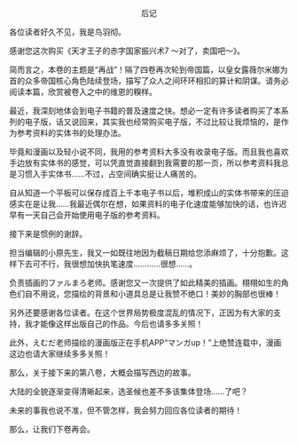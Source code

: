 <p align="center">后记</p>

各位读者好久不见，我是鸟羽彻。

感谢您这次购买《天才王子的赤字国家振兴术7 ～对了，卖国吧～》。

简而言之，本卷的主题是“再战”！隔了四卷再次轮到帝国篇，以皇女露薇尔米娜为首的众多帝国核心角色陆续登场，描写了众人之间环环相扣的算计和阴谋。请务必阅读本篇，欣赏被卷入之中的维恩的糗样。

最近，我深刻地体会到电子书籍的普及速度之快。想必一定有许多读者购买了本系列的电子版，话又说回来，其实我也经常购买电子版，不过比较让我烦恼的，是作为参考资料的实体书的处理办法。

毕竟和漫画以及轻小说不同，我用的参考资料大多没有收录电子版。而且我也喜欢手边放有实体书的感觉，可以凭直觉直接翻到我需要的那一页，所以参考资料我总是习惯入手实体书……不过，占空间确实挺让人痛苦的。

自从知道一个平板可以保存成百上千本电子书以后，堆积成山的实体书带来的压迫感实在是让我……我最近偶尔在想，如果资料的电子化速度能够加快的话，也许迟早有一天自己会开始使用电子版的参考资料。

接下来是惯例的谢辞。

担当编辑的小原先生，我又一如既往地因为截稿日期给您添麻烦了，十分抱歉。这样下去可不行，我很想加快执笔速度…………很想……。

负责插画的ファルまろ老师。感谢您又一次提供了如此精美的插画。栩栩如生的角色们自不用说，您描绘的背景和小道具总是让我赞不绝口！美妙的胸部也很棒！

另外还要感谢各位读者。在这个世界局势极度混乱的情况下，正因为有大家的支持，我才能像这样出版自己的作品。今后也请多多关照！

此外，えむだ老师描绘的漫画版正在手机APP“マンガup！”上绝赞连载中，漫画这边也请大家继续多多关照！

那么，关于接下来的第八卷，大概会描写西边的故事。

大陆的全貌逐渐变得清晰起来，选圣候也差不多该集体登场……了吧？

未来的事我也说不准，但不管怎样，我会努力回应各位读者的期待！

那么，让我们下卷再会。

